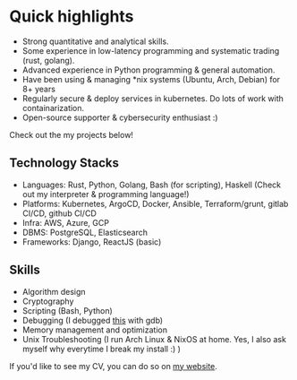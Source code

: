 # Quick highlights

- Strong quantitative and analytical skills.
- Some experience in low-latency programming and systematic trading (rust, golang).
- Advanced experience in Python programming & general automation.
- Have been using & managing \*nix systems (Ubuntu, Arch, Debian) for 8+ years
- Regularly secure & deploy services in kubernetes. Do lots of work with containarization.
- Open-source supporter & cybersecurity enthusiast :)

Check out the my projects below!

## Technology Stacks

- Languages: Rust, Python, Golang, Bash (for scripting), Haskell (Check out my interpreter & programming language!)
- Platforms: Kubernetes, ArgoCD, Docker, Ansible, Terraform/grunt, gitlab CI/CD, github CI/CD
- Infra: AWS, Azure, GCP
- DBMS: PostgreSQL, Elasticsearch
- Frameworks: Django, ReactJS (basic)

## Skills

- Algorithm design
- Cryptography
- Scripting (Bash, Python)
- Debugging (I debugged [this](https://github.com/santiago-mooser/multi-threaded-samplesort) with gdb)
- Memory management and optimization
- Unix Troubleshooting (I run Arch Linux & NixOS at home. Yes, I also ask myself why everytime I break my install :) )

If you'd like to see my CV, you can do so on [my website](https://santiago-mooser.com).
